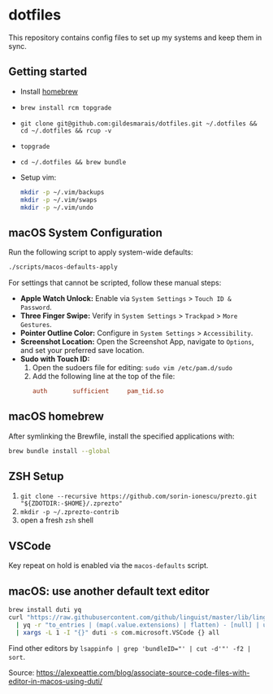 # dotfiles

This repository contains config files to set up my systems and keep them in sync.

## Getting started

- Install [homebrew](https://brew.sh/)
- `brew install rcm topgrade`
- `git clone git@github.com:gildesmarais/dotfiles.git ~/.dotfiles && cd ~/.dotfiles && rcup -v`
- `topgrade`
- `cd ~/.dotfiles && brew bundle`
- Setup vim:

  ```sh
  mkdir -p ~/.vim/backups
  mkdir -p ~/.vim/swaps
  mkdir -p ~/.vim/undo
  ```

## macOS System Configuration

Run the following script to apply system-wide defaults:

```sh
./scripts/macos-defaults-apply
```

For settings that cannot be scripted, follow these manual steps:

- **Apple Watch Unlock:** Enable via `System Settings` > `Touch ID & Password`.
- **Three Finger Swipe:** Verify in `System Settings` > `Trackpad` > `More Gestures`.
- **Pointer Outline Color:** Configure in `System Settings` > `Accessibility`.
- **Screenshot Location:** Open the Screenshot App, navigate to `Options`, and set your preferred save location.
- **Sudo with Touch ID:**
  1.  Open the sudoers file for editing: `sudo vim /etc/pam.d/sudo`
  2.  Add the following line at the top of the file:
      ```ini
      auth       sufficient     pam_tid.so
      ```

## macOS homebrew

After symlinking the Brewfile, install the specified applications with:

```sh
brew bundle install --global
```

## ZSH Setup

1. `git clone --recursive https://github.com/sorin-ionescu/prezto.git "${ZDOTDIR:-$HOME}/.zprezto"`
2. `mkdir -p ~/.zprezto-contrib`
3. open a fresh `zsh` shell

## VSCode

Key repeat on hold is enabled via the `macos-defaults` script.

## macOS: use another default text editor

```sh
brew install duti yq
curl "https://raw.githubusercontent.com/github/linguist/master/lib/linguist/languages.yml" \
  | yq -r "to_entries | (map(.value.extensions) | flatten) - [null] | unique | .[]" \
  | xargs -L 1 -I "{}" duti -s com.microsoft.VSCode {} all
```

Find other editors by `lsappinfo | grep 'bundleID="' | cut -d'"' -f2 | sort`.

Source: <https://alexpeattie.com/blog/associate-source-code-files-with-editor-in-macos-using-duti/>
